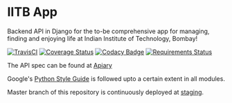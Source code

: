 # IITB App
Backend API in Django for the to-be comprehensive app for managing, finding and enjoying life at Indian Institute of Technology, Bombay!

[![TravisCI](https://api.travis-ci.org/wncc/IITBapp.svg?branch=master)](https://travis-ci.org/wncc/IITBapp)
[![Coverage Status](https://coveralls.io/repos/github/wncc/IITBapp/badge.svg?branch=master)](https://coveralls.io/github/wncc/IITBapp?branch=master)
[![Codacy Badge](https://api.codacy.com/project/badge/Grade/7e6a386dbec649c99aa6a10218cc3768)](https://www.codacy.com/app/pulsejet/IITBapp?utm_source=github.com&amp;utm_medium=referral&amp;utm_content=wncc/IITBapp&amp;utm_campaign=Badge_Grade)
[![Requirements Status](https://requires.io/github/wncc/IITBapp/requirements.svg?branch=master)](https://requires.io/github/wncc/IITBapp/requirements/?branch=master)

The API spec can be found at [Apiary](https://iitbapp1.docs.apiary.io/)

Google's [Python Style Guide](https://google.github.io/styleguide/pyguide.html) is followed upto a certain extent in all modules.

Master branch of this repository is continuously deployed at [staging](https://temp-iitb.radialapps.com/).
